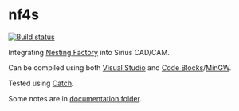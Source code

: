 # nf4s

[![Build status](https://ci.appveyor.com/api/projects/status/c90dxr02ncie6ddl/branch/master?svg=true)](https://ci.appveyor.com/project/ukoloff/nf4s/branch/master)

Integrating [Nesting Factory][Algomate] into Sirius CAD/CAM.

Can be compiled using both [Visual Studio][] and [Code Blocks][]/[MinGW][].

Tested using [Catch].

Some notes are in [documentation folder](doc).

[Visual Studio]: https://www.visualstudio.com/
[Code Blocks]: http://www.codeblocks.org/
[MinGW]: http://www.mingw.org/
[Catch]: https://github.com/philsquared/Catch
[Algomate]: http://algomate.com/
